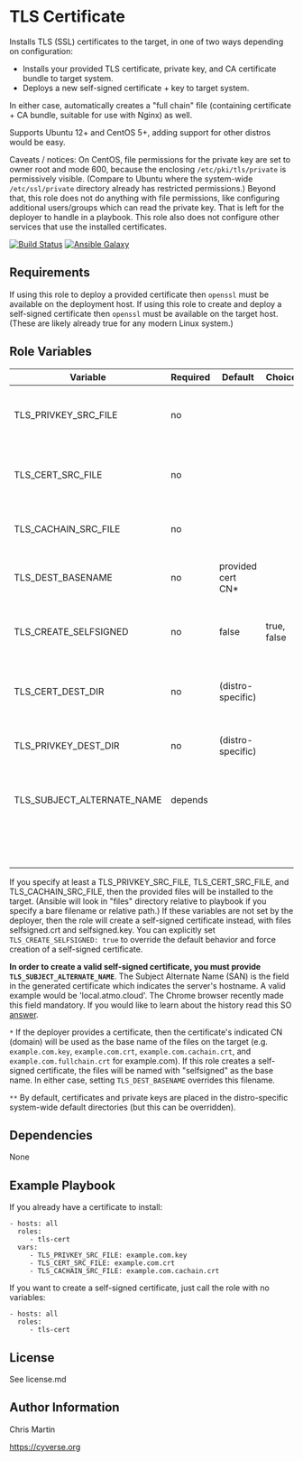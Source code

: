 TLS Certificate
=========

Installs TLS (SSL) certificates to the target, in one of two ways depending on configuration:
- Installs your provided TLS certificate, private key, and CA certificate bundle to target system.
- Deploys a new self-signed certificate + key to target system.

In either case, automatically creates a "full chain" file (containing certificate + CA bundle, suitable for use with Nginx) as well.

Supports Ubuntu 12+ and CentOS 5+, adding support for other distros would be easy.

Caveats / notices:
On CentOS, file permissions for the private key are set to owner root and mode 600, because the enclosing `/etc/pki/tls/private` is permissively visible. (Compare to Ubuntu where the system-wide `/etc/ssl/private` directory already has restricted permissions.) Beyond that, this role does not do anything with file permissions, like configuring additional users/groups which can read the private key. That is left for the deployer to handle in a playbook. This role also does not configure other services that use the installed certificates.

[![Build Status](https://travis-ci.org/CyVerse-Ansible/ansible-tls-cert.svg?branch=master)](https://travis-ci.org/CyVerse-Ansible/ansible-tls-cert)
[![Ansible Galaxy](https://img.shields.io/badge/ansible--galaxy-tls--cert-blue.svg)](https://galaxy.ansible.com/CyVerse-Ansible/tls-cert/)


Requirements
------------

If using this role to deploy a provided certificate then `openssl` must be available on the deployment host.
If using this role to create and deploy a self-signed certificate then `openssl` must be available on the target host.
(These are likely already true for any modern Linux system.)

Role Variables
--------------

| Variable                          | Required       | Default                   | Choices           | Comments                                         |
|-----------------------------------|----------------|---------------------------|-------------------|--------------------------------------------------|
| TLS_PRIVKEY_SRC_FILE              | no             |                           |                   | Path to private key on deployer system           |
| TLS_CERT_SRC_FILE                 | no             |                           |                   | Path to certificate on deployer system           |
| TLS_CACHAIN_SRC_FILE              | no             |                           |                   | Path to CA chain on deployer system              |
| TLS_DEST_BASENAME                 | no             | provided cert CN*         |                   | Base filename of installed certificate           |
| TLS_CREATE_SELFSIGNED             | no             | false                     | true, false       | Explicitly creates self-signed certificate       |
| TLS_CERT_DEST_DIR                 | no             | (distro-specific)         |                   | Directory for certificates on target host        |
| TLS_PRIVKEY_DEST_DIR              | no             | (distro-specific)         |                   | Directory for private keys on target host        |
| TLS_SUBJECT_ALTERNATE_NAME        | depends        |                           |                   | The fully qualified domain name, only required   |
|                                   |                |                           |                   | if creating a self-signed cert                   |

If you specify at least a TLS_PRIVKEY_SRC_FILE, TLS_CERT_SRC_FILE, and TLS_CACHAIN_SRC_FILE, then the provided files will be installed to the target. (Ansible will look in "files" directory relative to playbook if you specify a bare filename or relative path.) If these variables are not set by the deployer, then the role will create a self-signed certificate instead, with files selfsigned.crt and selfsigned.key. You can explicitly set `TLS_CREATE_SELFSIGNED: true` to override the default behavior and force creation of a self-signed certificate.

**In order to create a valid self-signed certificate, you must provide `TLS_SUBJECT_ALTERNATE_NAME`**. The Subject Alternate Name (SAN) is the field in the generated certificate which indicates the server's hostname. A valid example would be 'local.atmo.cloud'. The Chrome browser recently made this field mandatory. If you would like to learn about the history read this SO [answer](http://stackoverflow.com/a/14648100/1213041).

`*` If the deployer provides a certificate, then the certificate's indicated CN (domain) will be used as the base name of the files on the target (e.g. `example.com.key`, `example.com.crt`, `example.com.cachain.crt`, and `example.com.fullchain.crt` for example.com). If this role creates a self-signed certificate, the files will be named with "selfsigned" as the base name. In either case, setting `TLS_DEST_BASENAME` overrides this filename.

`**` By default, certificates and private keys are placed in the distro-specific system-wide default directories (but this can be overridden).

Dependencies
------------

None

Example Playbook
----------------

If you already have a certificate to install:

    - hosts: all
      roles:
         - tls-cert
      vars:
         - TLS_PRIVKEY_SRC_FILE: example.com.key
         - TLS_CERT_SRC_FILE: example.com.crt
         - TLS_CACHAIN_SRC_FILE: example.com.cachain.crt

If you want to create a self-signed certificate, just call the role with no variables:

    - hosts: all
      roles:
         - tls-cert

License
-------

See license.md

Author Information
------------------

Chris Martin

https://cyverse.org
